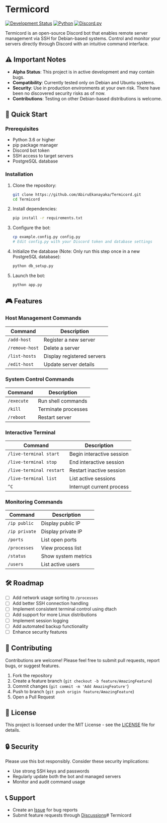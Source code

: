 # Termicord

[![Development Status](https://img.shields.io/badge/status-alpha-orange)](https://github.com/AbiruEkanayaka/Termicord)
[![Python](https://img.shields.io/badge/python-3.6%2B-blue)](https://www.python.org/)
[![Discord.py](https://img.shields.io/badge/discord.py-latest-blue)](https://discordpy.readthedocs.io/)

Termicord is an open-source Discord bot that enables remote server management via SSH for Debian-based systems. Control and monitor your servers directly through Discord with an intuitive command interface.

## ⚠️ Important Notes

- **Alpha Status**: This project is in active development and may contain bugs.
- **Compatibility**: Currently tested only on Debian and Ubuntu systems.
- **Security**: Use in production environments at your own risk. There have been no discovered security risks as of now.
- **Contributions**: Testing on other Debian-based distributions is welcome.

## 🚀 Quick Start

### Prerequisites

- Python 3.6 or higher
- pip package manager
- Discord bot token
- SSH access to target servers
- PostgreSQL database

### Installation

1. Clone the repository:
    ```bash
    git clone https://github.com/AbiruEkanayaka/Termicord.git
    cd Termicord
    ```

2. Install dependencies:
    ```bash
    pip install -r requirements.txt
    ```

3. Configure the bot:
    ```bash
    cp example.config.py config.py
    # Edit config.py with your Discord token and database settings
    ```

4. Initialize the database (Note: Only run this step once in a new PostgreSQL database):
    ```bash
    python db_setup.py
    ```

5. Launch the bot:
    ```bash
    python app.py
    ```

## 🎮 Features

### Host Management Commands

| Command       | Description              |
| ------------- | ------------------------ |
| `/add-host`   | Register a new server    |
| `/remove-host`| Delete a server          |
| `/list-hosts` | Display registered servers|
| `/edit-host`  | Update server details    |

### System Control Commands

| Command      | Description            |
| ------------ | ---------------------- |
| `/execute`   | Run shell commands     |
| `/kill`      | Terminate processes    |
| `/reboot`    | Restart server         |

### Interactive Terminal

| Command                  | Description               |
| -----------------------  | ------------------------- |
| `/live-terminal start`   | Begin interactive session |
| `/live-terminal stop`    | End interactive session   |
| `/live-terminal restart` | Restart inactive session  |
| `/live-terminal list`    | List active sessions      |
| `^C`                     | Interrupt current process |

### Monitoring Commands

| Command      | Description             |
| ------------ | ----------------------- |
| `/ip public` | Display public IP       |
| `/ip private`| Display private IP      |
| `/ports`     | List open ports         |
| `/processes` | View process list       |
| `/status`    | Show system metrics     |
| `/users`     | List active users       |

## 🛠️ Roadmap

- [ ] Add network usage sorting to `/processes`
- [ ] Add better SSH connection handling
- [ ] Implement consistent terminal control using dtach
- [ ] Add support for more Linux distributions
- [ ] Implement session logging
- [ ] Add automated backup functionality
- [ ] Enhance security features

## 🤝 Contributing

Contributions are welcome! Please feel free to submit pull requests, report bugs, or suggest features.

1. Fork the repository
2. Create a feature branch (`git checkout -b feature/AmazingFeature`)
3. Commit changes (`git commit -m 'Add AmazingFeature'`)
4. Push to branch (`git push origin feature/AmazingFeature`)
5. Open a Pull Request

## 📜 License

This project is licensed under the MIT License - see the [LICENSE](LICENSE) file for details.

## 🔒 Security

Please use this bot responsibly. Consider these security implications:
- Use strong SSH keys and passwords
- Regularly update both the bot and managed servers
- Monitor and audit command usage

## 📞 Support

- Create an [Issue](https://github.com/AbiruEkanayaka/Termicord/issues) for bug reports
- Submit feature requests through [Discussions](https://github.com/AbiruEkanayaka/Termicord/discussions)# Termicord
